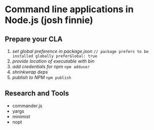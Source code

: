 # Command line applications in Node.js (josh finnie)

## Prepare your CLA
1. *set global preference in package.json*
`// package prefers to be installed globally
preferGlobal: true
`
2. *provide location of executable with bin*
3. *add credentials for npm*
`npm adduser`
4. *shrinkwrap deps*
5. *publish to NPM*
`npm publish`

## Research and Tools
- commander.js
- yargs
- minimist
- nopt
